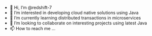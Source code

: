 - 👋 Hi, I’m @redshift-7
- 👀 I’m interested in developing cloud native solutions using Java 
- 🌱 I’m currently learning distributed transactions in microservices 
- 💞️ I’m looking to collaborate on interesting projects using latest Java
- 📫 How to reach me ...

<!---
redshift-7/redshift-7 is a ✨ special ✨ repository because its `README.md` (this file) appears on your GitHub profile.
You can click the Preview link to take a look at your changes.
--->
